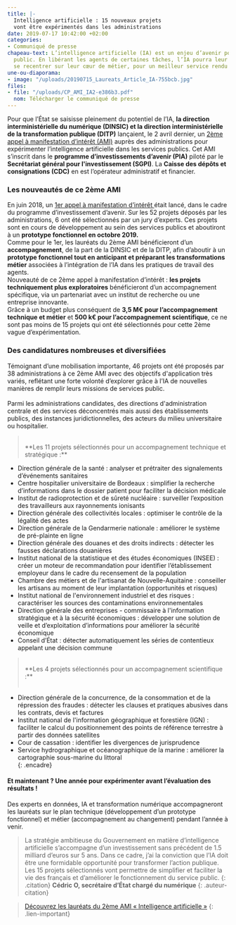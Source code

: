 ```yaml
---
title: |-
  Intelligence artificielle : 15 nouveaux projets
  vont être expérimentés dans les administrations
date: 2019-07-17 10:42:00 +02:00
categories:
- Communiqué de presse
chapeau-text: L’intelligence artificielle (IA) est un enjeu d’avenir pour le service
  public. En libérant les agents de certaines tâches, l’IA pourra leur permettre de
  se recentrer sur leur cœur de métier, pour un meilleur service rendu aux usagers.
une-ou-diaporama:
- image: "/uploads/20190715_Laureats_Article_IA-755bcb.jpg"
files:
- file: "/uploads/CP_AMI_IA2-e386b3.pdf"
  nom: Télécharger le communiqué de presse
---
```


Pour que l’État se saisisse pleinement du potentiel de l’IA, **la direction interministérielle du numérique (DINSIC) et la direction interministérielle de la transformation publique (DITP)** lançaient, le 2 avril dernier, un [2ème appel à manifestation d’intérêt (AMI)](https://www.numerique.gouv.fr/actualites/saison-2-intelligence-artificielle-administrations-proposez-vos-projets-experimentations/) auprès des administrations pour expérimenter l’intelligence artificielle dans les services publics. Cet AMI s’inscrit dans le **programme d’investissements d’avenir (PIA)** piloté par le  **Secrétariat général pour l'investissement (SGPI)**. La **Caisse des dépôts et consignations (CDC)** en est l’opérateur administratif et financier. 

### Les nouveautés de ce 2ème AMI

En juin 2018, un [1er appel à manifestation d’intérêt ](https://www.modernisation.gouv.fr/sites/default/files/fichiers-attaches/207_-_dossier_de_presse_-_ami_ia.pdf)était lancé, dans le cadre du programme d’investissement d’avenir. Sur les 52 projets déposés par les administrations, 6 ont été sélectionnés par un jury d’experts. Ces projets sont en cours de développement au sein des services publics et aboutiront à un **prototype fonctionnel en octobre 2019.**
<br>
Comme pour le 1er, les lauréats du 2ème AMI bénéficieront d’un **accompagnement**, de la part de la DINSIC et de la DITP, afin d’aboutir à un **prototype fonctionnel tout en anticipant et préparant les transformations métier** associées à l’intégration de l’IA dans les pratiques de travail des agents.
<br>
Nouveauté de ce 2ème appel à manifestation d’intérêt : **les projets techniquement plus exploratoires** bénéficieront d’un accompagnement spécifique, via un partenariat avec un institut de recherche ou une entreprise innovante.
<br>
Grâce à un budget plus conséquent de **3,5 M€ pour l’accompagnement technique et métier** et **500 k€ pour l’accompagnement scientifique**, ce ne sont pas moins de 15 projets qui ont été sélectionnés pour cette 2ème vague d’expérimentation.

### Des candidatures nombreuses et diversifiées
Témoignant d’une mobilisation importante, 46 projets ont été proposés par 38 administrations à ce 2ème AMI avec des objectifs d'application très variés, reflétant une forte volonté d’explorer grâce à l’IA de nouvelles manières de remplir leurs missions de services public.  
<br>
Parmi les administrations candidates, des directions d'administration centrale et des services déconcentrés mais aussi des établissements publics, des instances juridictionnelles, des acteurs du milieu universitaire ou hospitalier.


><br>
>**Les 11 projets sélectionnés pour un accompagnement technique et stratégique :** 
><br>
* Direction générale de la santé : analyser et prétraiter des signalements d’événements sanitaires
* Centre hospitalier universitaire de Bordeaux : simplifier la recherche d’informations dans le dossier patient pour faciliter la décision médicale
* Institut de radioprotection et de sûreté nucléaire : surveiller l’exposition des travailleurs aux rayonnements ionisants
* Direction générale des collectivités locales : optimiser le contrôle de la légalité des actes
* Direction générale de la Gendarmerie nationale : améliorer le système de pré-plainte en ligne 
* Direction générale des douanes et des droits indirects : détecter les fausses déclarations douanières
* Institut national de la statistique et des études économiques (INSEE) : créer un moteur de recommandation pour identifier l’établissement employeur dans le cadre du recensement de la population
* Chambre des métiers et de l'artisanat de Nouvelle-Aquitaine : conseiller les artisans au moment de leur implantation (opportunités et risques)
* Institut national de l'environnement industriel et des risques : 
caractériser les sources des contaminations environnementales
* Direction générale des entreprises - commissaire à l'information stratégique et à la sécurité économiques : développer une solution de veille et d’exploitation d’informations pour améliorer la sécurité économique
* Conseil d’État : détecter automatiquement les séries de contentieux appelant une décision commune  
><br>
>**Les 4 projets sélectionnés pour un accompagnement scientifique :**
><br>
><br>
* Direction générale de la concurrence, de la consommation et de la répression des fraudes : détecter les clauses et pratiques abusives dans les contrats, devis et factures
* Institut national de l'information géographique et forestière (IGN) : faciliter le calcul du positionnement des points de référence terrestre à partir des données satellites  
* Cour de cassation : identifier les divergences de jurisprudence
* Service hydrographique et océanographique de la marine : améliorer la cartographie sous-marine du littoral  
{: .encadre}

#### Et maintenant ? Une année pour expérimenter avant l’évaluation des résultats !

Des experts en données, IA et transformation numérique accompagneront les lauréats sur le plan technique (développement d’un prototype fonctionnel) et métier (accompagnement au changement) pendant l’année à venir.

> La stratégie ambitieuse du Gouvernement en matière d’intelligence artificielle s’accompagne d’un investissement sans précédent de 1.5 milliard d’euros sur 5 ans. Dans ce cadre, j’ai la conviction que l’IA doit être une formidable opportunité pour transformer l’action publique. Les 15 projets sélectionnés vont permettre de simplifier et faciliter la vie des français et d’améliorer le fonctionnement du service public.
{: .citation} 
> **Cédric O, secrétaire d’État chargé du numérique**
{: .auteur-citation}


> [Découvrez les lauréats du 2ème AMI « Intelligence artificielle »](https://numerique.gouv.fr/actualites/intelligence-artificielle-15-nouveaux-projets-vont-etre-experimentes-dans-les-administrations/)
{: .lien-important}



